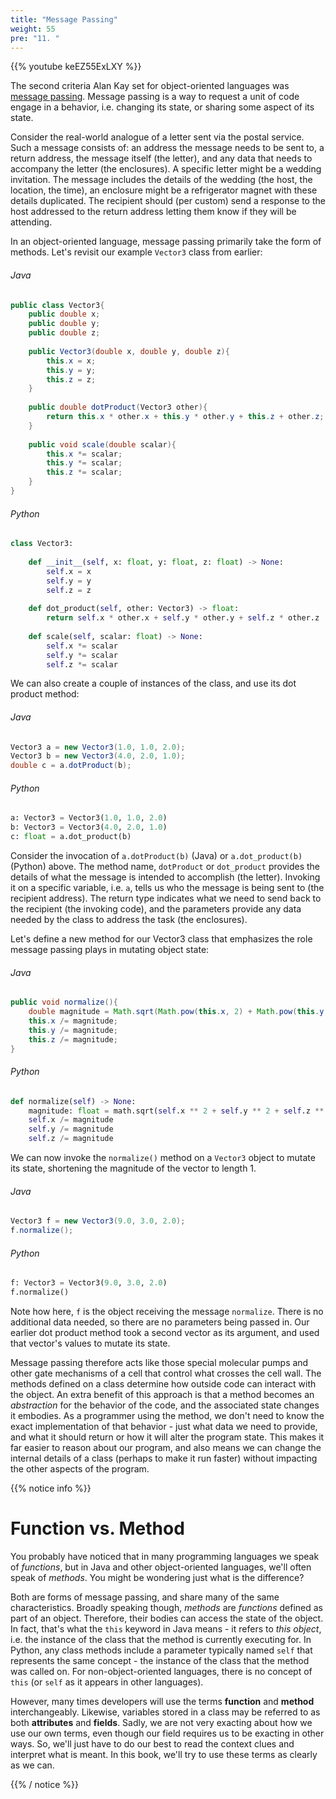 ```yaml
---
title: "Message Passing"
weight: 55
pre: "11. "
---
```

{{% youtube keEZ55ExLXY %}}

The second criteria Alan Kay set for object-oriented languages was [message passing](https://en.wikipedia.org/wiki/Message_passing).  Message passing is a way to request a unit of code engage in a behavior, i.e. changing its state, or sharing some aspect of its state.  

Consider the real-world analogue of a letter sent via the postal service.  Such a message consists of: an address the message needs to be sent to, a return address, the message itself (the letter), and any data that needs to accompany the letter (the enclosures).  A specific letter might be a wedding invitation.  The message includes the details of the wedding (the host, the location, the time), an enclosure might be a refrigerator magnet with these details duplicated.  The recipient should (per custom) send a response to the host addressed to the return address letting them know if they will be attending.

In an object-oriented language, message passing primarily take the form of methods. Let's revisit our example `Vector3` class from earlier:

###### Java

```java
public class Vector3{
    public double x;
    public double y;
    public double z;
    
    public Vector3(double x, double y, double z){
        this.x = x;
        this.y = y;
        this.z = z;
    }
    
    public double dotProduct(Vector3 other){
        return this.x * other.x + this.y * other.y + this.z + other.z;
    }
    
    public void scale(double scalar){
        this.x *= scalar;
        this.y *= scalar;
        this.z *= scalar;
    }
}
```

###### Python

```python
class Vector3:
    
    def __init__(self, x: float, y: float, z: float) -> None:
        self.x = x
        self.y = y
        self.z = z
        
    def dot_product(self, other: Vector3) -> float:
        return self.x * other.x + self.y * other.y + self.z * other.z
    
    def scale(self, scalar: float) -> None:
        self.x *= scalar
        self.y *= scalar
        self.z *= scalar
```

We can also create a couple of instances of the class, and use its dot product method:

###### Java

```java
Vector3 a = new Vector3(1.0, 1.0, 2.0);
Vector3 b = new Vector3(4.0, 2.0, 1.0);
double c = a.dotProduct(b);
```

###### Python

```python
a: Vector3 = Vector3(1.0, 1.0, 2.0)
b: Vector3 = Vector3(4.0, 2.0, 1.0)
c: float = a.dot_product(b)
```

Consider the invocation of `a.dotProduct(b)` (Java) or `a.dot_product(b)` (Python) above.  The method name, `dotProduct` or `dot_product` provides the details of what the message is intended to accomplish (the letter).  Invoking it on a specific variable, i.e. `a`, tells us who the message is being sent to (the recipient address).  The return type indicates what we need to send back to the recipient (the invoking code), and the parameters provide any data needed by the class to address the task (the enclosures).

Let's define a new method for our Vector3 class that emphasizes the role message passing plays in mutating object state:

###### Java

```java
public void normalize(){
    double magnitude = Math.sqrt(Math.pow(this.x, 2) + Math.pow(this.y, 2) + Math.pow(this.z, 2));
    this.x /= magnitude;
    this.y /= magnitude;
    this.z /= magnitude;
}
```

###### Python

```python
def normalize(self) -> None:
    magnitude: float = math.sqrt(self.x ** 2 + self.y ** 2 + self.z ** 2)
    self.x /= magnitude
    self.y /= magnitude
    self.z /= magnitude
```

We can now invoke the `normalize()` method on a `Vector3` object to mutate its state, shortening the magnitude of the vector to length 1.

###### Java

```java
Vector3 f = new Vector3(9.0, 3.0, 2.0);
f.normalize();
```

###### Python

```python
f: Vector3 = Vector3(9.0, 3.0, 2.0)
f.normalize()
```

Note how here, `f` is the object receiving the message `normalize`.  There is no additional data needed, so there are no parameters being passed in.  Our earlier dot product method took a second vector as its argument, and used that vector's values to mutate its state.  

Message passing therefore acts like those special molecular pumps and other gate mechanisms of a cell that control what crosses the cell wall.  The methods defined on a class determine how outside code can interact with the object. An extra benefit of this approach is that a method becomes an _abstraction_ for the behavior of the code, and the associated state changes it embodies.  As a programmer using the method, we don't need to know the exact implementation of that behavior - just what data we need to provide, and what it should return or how it will alter the program state.  This makes it far easier to reason about our program, and also means we can change the internal details of a class (perhaps to make it run faster) without impacting the other aspects of the program.

{{% notice info %}}

# Function vs. Method

You probably have noticed that in many programming languages we speak of _functions_, but in Java and other object-oriented languages, we'll often speak of _methods_.  You might be wondering just what is the difference?

Both are forms of message passing, and share many of the same characteristics.  Broadly speaking though, _methods_ are _functions_ defined as part of an object.  Therefore, their bodies can access the state of the object.  In fact, that's what the `this` keyword in Java means - it refers to _this object_, i.e. the instance of the class that the method is currently executing for. In Python, any class methods include a parameter typically named `self` that represents the same concept - the instance of the class that the method was called on. For non-object-oriented languages, there is no concept of `this` (or `self` as it appears in other languages).

However, many times developers will use the terms **function** and **method** interchangeably. Likewise, variables stored in a class may be referred to as both **attributes** and **fields**. Sadly, we are not very exacting about how we use our own terms, even though our field requires us to be exacting in other ways. So, we'll just have to do our best to read the context clues and interpret what is meant. In this book, we'll try to use these terms as clearly as we can.

{{% / notice %}}
